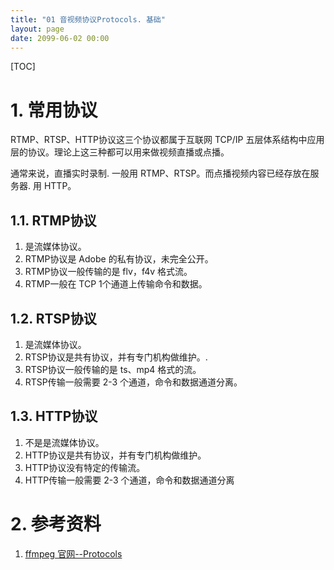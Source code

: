 ```yaml
---
title: "01 音视频协议Protocols. 基础"
layout: page
date: 2099-06-02 00:00
---
```


[TOC]


# 1. 常用协议

RTMP、RTSP、HTTP协议这三个协议都属于互联网 TCP/IP 五层体系结构中应用层的协议。理论上这三种都可以用来做视频直播或点播。

通常来说，直播实时录制. 一般用 RTMP、RTSP。而点播视频内容已经存放在服务器. 用 HTTP。

## 1.1. RTMP协议
1. 是流媒体协议。
2. RTMP协议是 Adobe 的私有协议，未完全公开。
3. RTMP协议一般传输的是 flv，f4v 格式流。
4. RTMP一般在 TCP 1个通道上传输命令和数据。

## 1.2. RTSP协议
1. 是流媒体协议。
2. RTSP协议是共有协议，并有专门机构做维护。.
3. RTSP协议一般传输的是 ts、mp4 格式的流。
4. RTSP传输一般需要 2-3 个通道，命令和数据通道分离。

## 1.3. HTTP协议
1. 不是是流媒体协议。
2. HTTP协议是共有协议，并有专门机构做维护。 
3. HTTP协议没有特定的传输流。 
4. HTTP传输一般需要 2-3 个通道，命令和数据通道分离


# 2. 参考资料

1. [ffmpeg 官网--Protocols](https://www.ffmpeg.org/ffmpeg-all.html#Protocols)